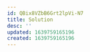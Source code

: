 ```yaml
---
id: QBix8VZbB6Grt2lpVi-N7
title: Solution
desc: ''
updated: 1639759165196
created: 1639759165196
---
```


